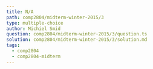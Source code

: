 ```yaml
---
title: N/A
path: comp2804/midterm-winter-2015/3
type: multiple-choice
author: Michiel Smid
question: comp2804/midterm-winter-2015/3/question.ts
solution: comp2804/midterm-winter-2015/3/solution.md
tags:
  - comp2804
  - comp2804-midterm
---
```

